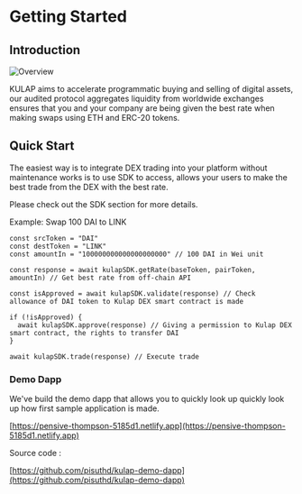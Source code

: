 # Getting Started

## Introduction

![Overview](./KulapOverviewIsomatic.png)

KULAP aims to accelerate programmatic buying and selling of digital assets, our audited protocol aggregates liquidity from worldwide exchanges ensures that you and your company are being given the best rate when making swaps using ETH and ERC-20 tokens.


## Quick Start

The easiest way is to integrate DEX trading into your platform without maintenance works is to use SDK to access, allows your users to make the best trade from the DEX with the best rate.

Please check out the SDK section for more details.

Example: Swap 100 DAI to LINK

```
const srcToken = "DAI"
const destToken = "LINK"
const amountIn = "100000000000000000000" // 100 DAI in Wei unit

const response = await kulapSDK.getRate(baseToken, pairToken, amountIn) // Get best rate from off-chain API

const isApproved = await kulapSDK.validate(response) // Check allowance of DAI token to Kulap DEX smart contract is made

if (!isApproved) {
  await kulapSDK.approve(response) // Giving a permission to Kulap DEX smart contract, the rights to transfer DAI
}

await kulapSDK.trade(response) // Execute trade

```
### Demo Dapp

We've build the demo dapp that allows you to quickly look up quickly look up how first sample application is made.

[https://pensive-thompson-5185d1.netlify.app](https://pensive-thompson-5185d1.netlify.app)

Source code :

[https://github.com/pisuthd/kulap-demo-dapp](https://github.com/pisuthd/kulap-demo-dapp)





